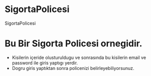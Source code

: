 # SigortaPolicesi
SigortaPolicesi
# Bu Bir Sigorta Policesi ornegidir.
* Kisilerin  içeride olusturuldugu ve sonrasında bu kisilerin email ve password ile giris yaptıgı yerdir.
* Dogru giris yaptıktan sonra policenizi belirleyebiliyorsunuz.

